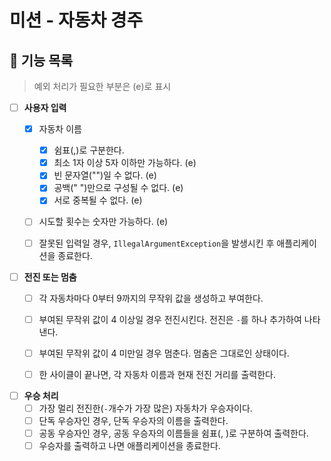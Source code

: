 # 미션 - 자동차 경주

## 📌 기능 목록
> 예외 처리가 필요한 부분은 (e)로 표시

- [ ] **사용자 입력**
  - [x] 자동차 이름 
      - [x] 쉼표(,)로 구분한다.
      - [x] 최소 1자 이상 5자 이하만 가능하다. (e)
      - [x] 빈 문자열("")일 수 없다. (e)
      - [x] 공백(" ")만으로 구성될 수 없다. (e)
      - [x] 서로 중복될 수 없다. (e)
  - [ ] 시도할 횟수는 숫자만 가능하다. (e)
  - [ ] 잘못된 입력일 경우, `IllegalArgumentException`을 발생시킨 후 애플리케이션을 종료한다.


- [ ] **전진 또는 멈춤**
    - [ ] 각 자동차마다 0부터 9까지의 무작위 값을 생성하고 부여한다.
    - [ ] 부여된 무작위 값이 4 이상일 경우 전진시킨다. 전진은 `-`를 하나 추가하여 나타낸다.
    - [ ] 부여된 무작위 값이 4 미만일 경우 멈춘다. 멈춤은 그대로인 상태이다.
    - [ ] 한 사이클이 끝나면, 각 자동차 이름과 현재 전진 거리를 출력한다.


- [ ] **우승 처리**
    - [ ] 가장 멀리 전진한(`-`개수가 가장 많은) 자동차가 우승자이다.
    - [ ] 단독 우승자인 경우, 단독 우승자의 이름을 출력한다.
    - [ ] 공동 우승자인 경우, 공동 우승자의 이름들을 쉼표(, )로 구분하여 출력한다.
    - [ ] 우승자를 출력하고 나면 애플리케이션을 종료한다.
